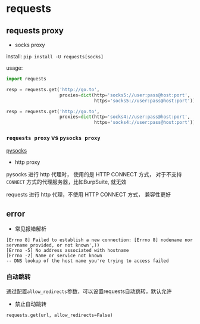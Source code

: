# requests

## requests proxy

* socks proxy

install: `pip install -U requests[socks]`

usage:

```python
import requests

resp = requests.get('http://go.to',
                    proxies=dict(http='socks5://user:pass@host:port',
                                 https='socks5://user:pass@host:port'))

resp = requests.get('http://go.to',
                    proxies=dict(http='socks4://user:pass@host:port',
                                 https='socks4://user:pass@host:port'))
```

### `requests proxy` vs `pysocks proxy`

[pysocks](https://github.com/Anorov/PySocks)

* http proxy

pysocks 进行 http 代理时， 使用的是 HTTP CONNECT 方式， 对于不支持 `CONNECT` 方式的代理服务器，比如BurpSuite, 就无效

requests 进行 http 代理，不使用 HTTP CONNECT 方式， 兼容性更好

## error

* 常见报错解析

```
[Errno 8] Failed to establish a new connection: [Errno 8] nodename nor servname provided, or not known',))
[Errno -5] No address associated with hostname
[Errno -2] Name or service not known
-- DNS lookup of the host name you're trying to access failed
```

### 自动跳转

通过配置`allow_redirects`参数，可以设置requests自动跳转，默认允许

* 禁止自动跳转

`requests.get(url, allow_redirects=False)`
